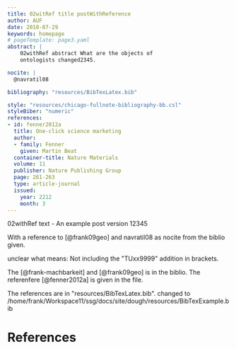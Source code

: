 ```yaml
---
title: 02witRef title postWithReference
author: AUF
date: 2010-07-29
keywords: homepage
# pageTemplate: page3.yaml
abstract: |
    02withRef abstract What are the objects of
    ontologists changed2345.

nocite: |
  @navratil08

bibliography: "resources/BibTexLatex.bib"

style: "resources/chicago-fullnote-bibliography-bb.csl"
styleBiber: "numeric"
references:
- id: fenner2012a
  title: One-click science marketing
  author:
  - family: Fenner
    given: Martin Beat
  container-title: Nature Materials
  volume: 11
  publisher: Nature Publishing Group
  page: 261-263
  type: article-journal
  issued:
    year: 2212
    month: 3
---
```


02withRef text - An example post version 12345

With a reference to [@frank09geo]  and navratil08 as nocite from the biblio given.

unclear what means: Not including the "TUxx9999" addition in brackets.

The [@frank-machbarkeit] and [@frank09geo] is in the biblio.
The referenfere [@fenner2012a] is given in the file.

The references are in "resources/BibTexLatex.bib".
changed to /home/frank/Workspace11/ssg/docs/site/dough/resources/BibTexExample.bib

# References

